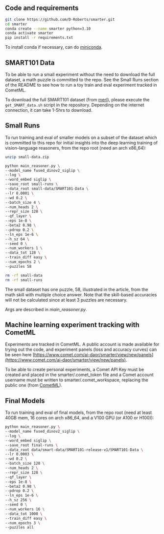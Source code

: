 
## Code and requirements

```bash
git clone https://github.com/D-Roberts/smarter.git
cd smarter
conda create --name smarter python=3.10
conda activate smarter
pip install -r requirements.txt
```

To install conda if necessary, can do [miniconda](https://docs.anaconda.com/free/miniconda/).

## SMART101 Data
To be able to run a small experiment without the need to download the full dataset, a math puzzle is committed to the repo. See the Small Runs section of the README to see how to run a toy train and eval experiment tracked in CometML.

To download the full SMART101 dataset (from [merl](https://github.com/merlresearch/SMART)), please execute the `get_SMART_data.sh` script in the repository. Depending on the internet connection, it can take 1-5hrs to download.
 


## Small Runs
To run training and eval of smaller models on a subset of the dataset which is committed to this repo for initial insights into the deep learning training of vision-language reasoners, from the repo root (need an arch x86_64):

```bash
unzip small-data.zip

python main_reasoner.py \
--model_name fused_dinov2_siglip \
--log \
--word_embed siglip \
--save_root small-runs \
--data_root small-data/SMART101-Data \
--lr 0.0001 \
--wd 0.2 \
--batch_size 4 \
--num_heads 2 \
--repr_size 128 \
--qf_layer \
--eps 1e-8 \
--beta2 0.98 \
--pdrop 0.2 \
--ln_eps 1e-6 \
--h_sz 64 \
--seed 0 \
--num_workers 1 \
--data_tot 128 \
--train_diff easy \
--num_epochs 2 \
--puzzles 58

rm -rf small-data
rm -rf small-runs
```


The small dataset has one puzzle, 58, illustrated in the article, from the math skill with multiple choice answer. Note that the skill-based accuracies will not be calculated since at least 3 puzzles are necessary.

Args are described in *main_reasoner.py*.

## Machine learning experiment tracking with CometML

Experiments are tracked in CometML. A public account is made available for trying out the code, and experiment panels (loss and accuracy curves) can be seen here [https://www.comet.com/ai-daor/smarter/view/new/panels](https://www.comet.com/ai-daor/smarter/view/new/panels).

To be able to create personal experiments, a Comet API Key must be created and placed in the smarter/.comet_token file and a Comet account username must be written to smarter/.comet_workspace, replacing the public one (from [CometML](https://www.comet.com)).


## Final Models
To run training and eval of final models, from the repo root (need at least 40GB mem, 16 cores on arch x86_64, and a V100 GPU (or A100 or H100)):


```bash
python main_reasoner.py \
--model_name fused_dinov2_siglip \
--log \
--word_embed siglip \
--save_root final-runs \
--data_root data/smart-data/SMART101-release-v1/SMART101-Data \
--lr 0.0003 \
--wd 0.2 \
--batch_size 128 \
--num_heads 2 \
--repr_size 128 \
--qf_layer \
--eps 1e-8 \
--beta2 0.98 \
--pdrop 0.2 \
--ln_eps 1e-6 \
--h_sz 256 \
--seed 0 \
--num_workers 16 \
--data_tot 1000 \
--train_diff easy \
--num_epochs 3 \
--puzzles all
```




